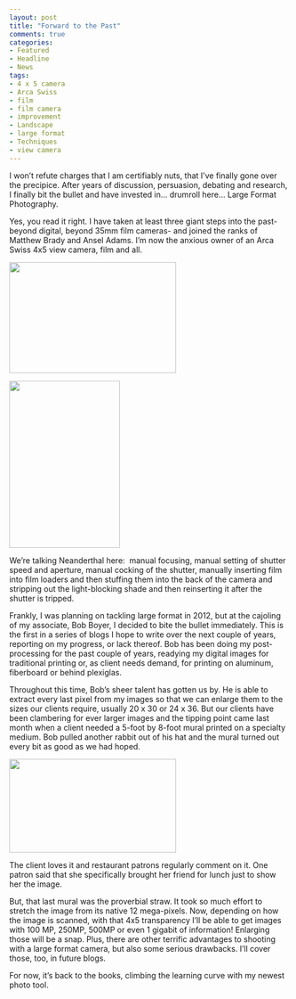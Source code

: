 ```yaml
---
layout: post
title: "Forward to the Past"
comments: true
categories:
- Featured
- Headline
- News
tags:
- 4 x 5 camera
- Arca Swiss
- film
- film camera
- improvement
- Landscape
- large format
- Techniques
- view camera
---
```

I won’t refute charges that I am certifiably nuts, that I’ve finally gone over the precipice. After years of discussion, persuasion, debating and research, I finally bit the bullet and have invested in… drumroll here… Large Format Photography.

Yes, you read it right. I have taken at least three giant steps into the past- beyond digital, beyond 35mm film cameras- and joined the ranks of Matthew Brady and Ansel Adams. I’m now the anxious owner of an Arca Swiss 4x5 view camera, film and all.

<a href="http://blog.lesterpickerphoto.com/wp-content/uploads/2011/05/LAP9163.jpg"><img class="aligncenter size-medium wp-image-1092" title="_LAP9163" src="http://blog.lesterpickerphoto.com/wp-content/uploads/2011/05/LAP9163-300x199.jpg" alt="" width="300" height="199"></a>

<a href="http://blog.lesterpickerphoto.com/wp-content/uploads/2011/05/LAP9164.jpg"><img class="aligncenter size-medium wp-image-1093" title="_LAP9164" src="http://blog.lesterpickerphoto.com/wp-content/uploads/2011/05/LAP9164-199x300.jpg" alt="" width="199" height="300"></a>

We’re talking Neanderthal here:  manual focusing, manual setting of shutter speed and aperture, manual cocking of the shutter, manually inserting film into film loaders and then stuffing them into the back of the camera and stripping out the light-blocking shade and then reinserting it after the shutter is tripped.

Frankly, I was planning on tackling large format in 2012, but at the cajoling of my associate, Bob Boyer, I decided to bite the bullet immediately. This is the first in a series of blogs I hope to write over the next couple of years, reporting on my progress, or lack thereof. Bob has been doing my post-processing for the past couple of years, readying my digital images for traditional printing or, as client needs demand, for printing on aluminum, fiberboard or behind plexiglas.

Throughout this time, Bob’s sheer talent has gotten us by. He is able to extract every last pixel from my images so that we can enlarge them to the sizes our clients require, usually 20 x 30 or 24 x 36. But our clients have been clambering for ever larger images and the tipping point came last month when a client needed a 5-foot by 8-foot mural printed on a specialty medium. Bob pulled another rabbit out of his hat and the mural turned out every bit as good as we had hoped.

<a href="http://blog.lesterpickerphoto.com/wp-content/uploads/2011/05/P1010202-1.jpg"><img class="size-medium wp-image-1094" title="P1010202-1" src="http://blog.lesterpickerphoto.com/wp-content/uploads/2011/05/P1010202-1-300x168.jpg" alt="" width="300" height="168"></a>

The client loves it and restaurant patrons regularly comment on it. One patron said that she specifically brought her friend for lunch just to show her the image.

But, that last mural was the proverbial straw. It took so much effort to stretch the image from its native 12 mega-pixels. Now, depending on how the image is scanned, with that 4x5 transparency I’ll be able to get images with 100 MP, 250MP, 500MP or even 1 gigabit of information! Enlarging those will be a snap. Plus, there are other terrific advantages to shooting with a large format camera, but also some serious drawbacks. I’ll cover those, too, in future blogs.

For now, it’s back to the books, climbing the learning curve with my newest photo tool.